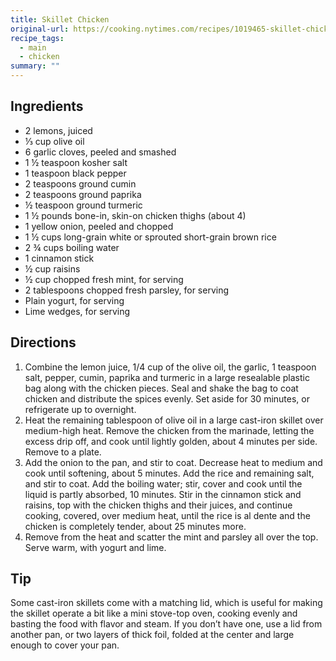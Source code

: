 ```yaml
---
title: Skillet Chicken
original-url: https://cooking.nytimes.com/recipes/1019465-skillet-chicken-with-cumin-paprika-and-mint
recipe_tags:
  - main
  - chicken
summary: ""
---
```


## Ingredients

* 2 lemons, juiced
* ⅓ cup olive oil
* 6 garlic cloves, peeled and smashed
* 1 ½ teaspoon kosher salt
* 1 teaspoon black pepper
* 2 teaspoons ground cumin
* 2 teaspoons ground paprika
* ½ teaspoon ground turmeric
* 1 ½ pounds bone-in, skin-on chicken thighs (about 4)
* 1 yellow onion, peeled and chopped
* 1 ½ cups long-grain white or sprouted short-grain brown rice
* 2 ¾ cups boiling water
* 1 cinnamon stick
* ½ cup raisins
* ½ cup chopped fresh mint, for serving
* 2 tablespoons chopped fresh parsley, for serving
* Plain yogurt, for serving
* Lime wedges, for serving

## Directions


1. Combine the lemon juice, 1/4 cup of the olive oil, the garlic, 1 teaspoon salt, pepper, cumin, paprika and turmeric in a large resealable plastic bag along with the chicken pieces. Seal and shake the bag to coat chicken and distribute the spices evenly. Set aside for 30 minutes, or refrigerate up to overnight.
1. Heat the remaining tablespoon of olive oil in a large cast-iron skillet over medium-high heat. Remove the chicken from the marinade, letting the excess drip off, and cook until lightly golden, about 4 minutes per side. Remove to a plate.
1. Add the onion to the pan, and stir to coat. Decrease heat to medium and cook until softening, about 5 minutes. Add the rice and remaining salt, and stir to coat. Add the boiling water; stir, cover and cook until the liquid is partly absorbed, 10 minutes. Stir in the cinnamon stick and raisins, top with the chicken thighs and their juices, and continue cooking, covered, over medium heat, until the rice is al dente and the chicken is completely tender, about 25 minutes more.
1. Remove from the heat and scatter the mint and parsley all over the top. Serve warm, with yogurt and lime.

## Tip

Some cast-iron skillets come with a matching lid, which is useful for making the skillet operate a bit like a mini stove-top oven, cooking evenly and basting the food with flavor and steam. If you don’t have one, use a lid from another pan, or two layers of thick foil, folded at the center and large enough to cover your pan.